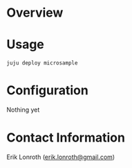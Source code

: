 # Overview

# Usage
```
juju deploy microsample
```

# Configuration
Nothing yet

# Contact Information
Erik Lonroth (erik.lonroth@gmail.com)

